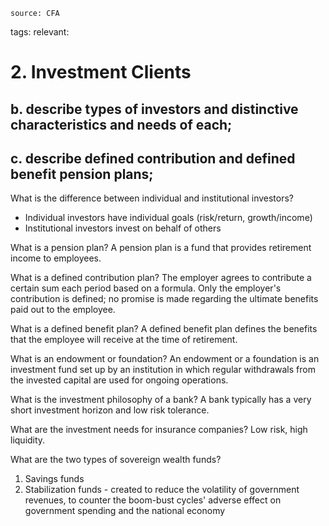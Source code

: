	source: CFA
tags: 
relevant: 

# 2. Investment Clients

## b. describe types of investors and distinctive characteristics and needs of each;
## c. describe defined contribution and defined benefit pension plans;

What is the difference between individual and institutional investors?
- Individual investors have individual goals (risk/return, growth/income)
- Institutional investors invest on behalf of others

What is a pension plan?
A pension plan is a fund that provides retirement income to employees. 

What is a defined contribution plan?
The employer agrees to contribute a certain sum each period based on a formula. Only the employer's contribution is defined; no promise is made regarding the ultimate benefits paid out to the employee.

What is a defined benefit plan?
A defined benefit plan defines the benefits that the employee will receive at the time of retirement.

What is an endowment or foundation?
An endowment or a foundation is an investment fund set up by an institution in which regular withdrawals from the invested capital are used for ongoing operations.

What is the investment philosophy of a bank?
A bank typically has a very short investment horizon and low risk tolerance.

What are the investment needs for insurance companies?
Low risk, high liquidity.

What are the two types of sovereign wealth funds?
1. Savings funds
2. Stabilization funds - created to reduce the volatility of government revenues, to counter the boom-bust cycles' adverse effect on government spending and the national economy

